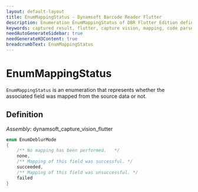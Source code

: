 ```yaml
---
layout: default-layout
title: EnumMappingStatus - Dynamsoft Barcode Reader Flutter
description: Enumeration EnumMappingStatus of DBR Flutter Edition defines whether the field was mapped from the source data or not
keywords: captured result, flutter, capture vision, mapping, code parser, mapping
needAutoGenerateSidebar: true
needGenerateH3Content: true
breadcrumbText: EnumMappingStatus
---
```


# EnumMappingStatus

`EnumMappingStatus` is an enumeration that represents whether the associated field was mapped from the source data or not.

## Definition

*Assembly:* dynamsoft_capture_vision_flutter

```dart
enum EnumDeblurMode
{
    /** No mapping has been performed.   */
    none,
    /** Mapping of this field was successful. */
    succeeded,
    /** Mapping of this field was unsuccessful. */
    failed
}
```
